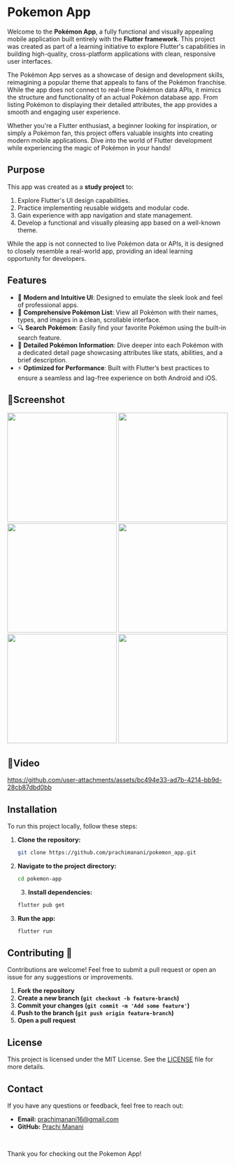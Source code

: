 # Pokemon App

Welcome to the **Pokémon App**, a fully functional and visually appealing mobile application built entirely with the **Flutter framework**. This project was created as part of a learning initiative to explore Flutter's capabilities in building high-quality, cross-platform applications with clean, responsive user interfaces.

The Pokémon App serves as a showcase of design and development skills, reimagining a popular theme that appeals to fans of the Pokémon franchise. While the app does not connect to real-time Pokémon data APIs, it mimics the structure and functionality of an actual Pokémon database app. From listing Pokémon to displaying their detailed attributes, the app provides a smooth and engaging user experience.

Whether you're a Flutter enthusiast, a beginner looking for inspiration, or simply a Pokémon fan, this project offers valuable insights into creating modern mobile applications. Dive into the world of Flutter development while experiencing the magic of Pokémon in your hands!

## Purpose

This app was created as a **study project** to:

1. Explore Flutter's UI design capabilities.
2. Practice implementing reusable widgets and modular code.
3. Gain experience with app navigation and state management.
4. Develop a functional and visually pleasing app based on a well-known theme.

While the app is not connected to live Pokémon data or APIs, it is designed to closely resemble a real-world app, providing an ideal learning opportunity for developers.

## Features


- 🎨 **Modern and Intuitive UI**: Designed to emulate the sleek look and feel of professional apps.
- 🐾 **Comprehensive Pokémon List**: View all Pokémon with their names, types, and images in a clean, scrollable interface.
- 🔍 **Search Pokémon**: Easily find your favorite Pokémon using the built-in search feature.
- 📖 **Detailed Pokémon Information**: Dive deeper into each Pokémon with a dedicated detail page showcasing attributes like stats, abilities, and a brief description.
- ⚡ **Optimized for Performance**: Built with Flutter’s best practices to ensure a seamless and lag-free experience on both Android and iOS.


## 📸Screenshot

<img src ="https://github.com/user-attachments/assets/718cb7df-8b11-44dc-b376-ee1b793903e5" width=250px>
<img src ="https://github.com/user-attachments/assets/748a2097-d221-4f36-b2a2-95d40da2001c" width=250px>
<img src ="https://github.com/user-attachments/assets/dcb94756-50bf-41cc-858a-999c84dcc2b9" width=250px>
<img src ="https://github.com/user-attachments/assets/1ea0f0a5-7f77-4b95-863f-7a309df8bfcc" width=250px>
<img src ="https://github.com/user-attachments/assets/bab45490-b1c5-4ebb-a378-8dbf88896811" width=250px>
<img src ="https://github.com/user-attachments/assets/9f8b92b9-c24d-4b35-aea1-f23015a0725d" width=250px>













## 📸Video



https://github.com/user-attachments/assets/bc494e33-ad7b-4214-bb9d-28cb87dbd0bb




## Installation
To run this project locally, follow these steps:


1. **Clone the repository:**
    ```sh
    git clone https://github.com/prachimanani/pokemon_app.git
    ```


2. **Navigate to the project directory:**
    ```sh
    cd pokemon-app
    ```



    3. **Install dependencies:**
    ```sh
    flutter pub get
    ```


 4. **Run the app:**
    ```sh
    flutter run
    ```
## Contributing 🤝
Contributions are welcome! Feel free to submit a pull request or open an issue for any suggestions or improvements.





1. **Fork the repository**
2. **Create a new branch (`git checkout -b feature-branch`)**
3. **Commit your changes (`git commit -m 'Add some feature'`)**
4. **Push to the branch (`git push origin feature-branch`)**
5. **Open a pull request**

## License
This project is licensed under the MIT License. See the [LICENSE](https://github.com/prachimanani01/LICENSE/blob/main/LICENSE) file for more details.



## Contact
If you have any questions or feedback, feel free to reach out:

- **Email:** prachimanani16@gmail.com
- **GitHub:** [Prachi Manani](https://github.com/prachimanani01)

<br>

Thank you for checking out the Pokemon App!















